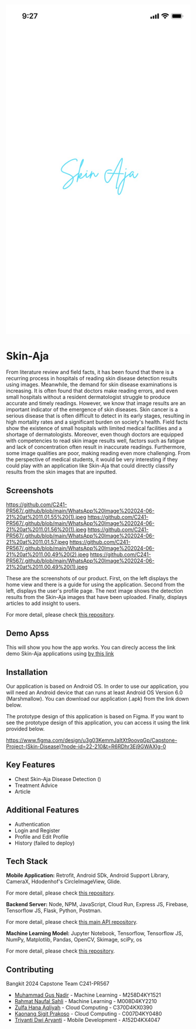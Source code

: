 
![download](https://github.com/C241-PR567/.github/blob/main/WhatsApp%20Image%202024-06-21%20at%2011.01.56.jpeg)
# Skin-Aja

From literature review and field facts, it has been found that there is a recurring process in hospitals of reading skin disease detection results using images. Meanwhile, the demand for skin disease examinations is increasing. It is often found that doctors make reading errors, and even small hospitals without a resident dermatologist struggle to produce accurate and timely readings. However, we know that image results are an important indicator of the emergence of skin diseases. Skin cancer is a serious disease that is often difficult to detect in its early stages, resulting in high mortality rates and a significant burden on society's health. Field facts show the existence of small hospitals with limited medical facilities and a shortage of dermatologists. Moreover, even though doctors are equipped with competencies to read skin image results well, factors such as fatigue and lack of concentration often result in inaccurate readings. Furthermore, some image qualities are poor, making reading even more challenging. From the perspective of medical students, it would be very interesting if they could play with an application like Skin-Aja that could directly classify results from the skin images that are inputted.

## Screenshots
https://github.com/C241-PR567/.github/blob/main/WhatsApp%20Image%202024-06-21%20at%2011.01.55%20(1).jpeg
https://github.com/C241-PR567/.github/blob/main/WhatsApp%20Image%202024-06-21%20at%2011.01.56%20(1).jpeg
https://github.com/C241-PR567/.github/blob/main/WhatsApp%20Image%202024-06-21%20at%2011.01.57.jpeg
https://github.com/C241-PR567/.github/blob/main/WhatsApp%20Image%202024-06-21%20at%2011.00.49%20(2).jpeg
https://github.com/C241-PR567/.github/blob/main/WhatsApp%20Image%202024-06-21%20at%2011.00.49%20(1).jpeg

These are the screenshots of our product. First, on the left displays the home view and there is a guide for using the application. Second from the left, displays the user's profile page. The next image shows the detection results from the Skin-Aja images that have been uploaded. Finally, displays articles to add insight to users.

For more detail, please check [this repository]().

## Demo Apss
This will show you how the app works. You can direcly access the link demo Skin-Aja applications using [by this link]()

## Installation
Our application is based on Android OS. In order to use our application, you will need an Android device that can runs at least Android OS Version 6.0 (Marshmallow). You can download our application (.apk) from the link down below.



The prototype design of this application is based on Figma. If you want to see the prototype design of this application, you can access it using the link provided below.

https://www.figma.com/design/u3g03KemmJaItXt9oovqGp/Capstone-Project-(Skin-Disease)?node-id=22-210&t=R6RDhr3Ej9GWAXIg-0

## Key Features
- Chest Skin-Aja Disease Detection ()
- Treatment Advice
- Article

## Additional Features
- Authentication
- Login and Register
- Profile and Edit Profile
- History (failed to deploy)

## Tech Stack
**Mobile Application:** Retrofit, Android SDk, Android Support Library, CameraX, Hdodenhof's CircleImageView, Glide. 

For more detail, please check [this repository]().

**Backend Server:** Node, NPM, JavaScript, Cloud Run, Express JS, Firebase, Tensorflow JS, Flask, Python, Postman. 

For more detail, please check [this main API repository]().

**Machine Learning Model:** Jupyter Notebook, Tensorflow, Tensorflow JS, NumPy, Matplotlib, Pandas, OpenCV, Skimage, sciPy, os

For more detail, please check [this repository]().

## Contributing
Bangkit 2024 Capstone Team C241-PR567
- [Muhammad Gus Nadir]() - Machine Learning - M258D4KY1521
- [Rahmat Naufal Sahli]() - Machine Learning - M008D4KY2210
- [Zulfa Hana Aqliyah](https://www.linkedin.com/in/zulfa-hana-aqliyah-592933298/) - Cloud Computing - C370D4KX0390
- [Kaonang Sigit Prakoso](https://www.linkedin.com/in/kaonang-sigit-prakoso-b6b9622a0/) - Cloud Computing - C007D4KY0480
- [Triyanti Dwi Aryanti]() - Mobile Development - A152D4KX4047
